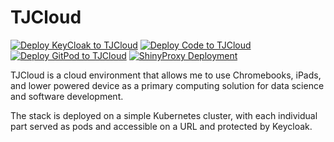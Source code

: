 # TJCloud

<!-- badges: start -->
[![Deploy KeyCloak to TJCloud](https://github.com/tjpalanca/tjcloud/actions/workflows/deploy_keycloak.yml/badge.svg)](https://github.com/tjpalanca/tjcloud/actions/workflows/deploy_keycloak.yml)
[![Deploy Code to TJCloud](https://github.com/tjpalanca/tjcloud/actions/workflows/deploy_code.yml/badge.svg)](https://github.com/tjpalanca/tjcloud/actions/workflows/deploy_code.yml)
[![Deploy GitPod to TJCloud](https://github.com/tjpalanca/tjcloud/actions/workflows/deploy_gitpod.yml/badge.svg)](https://github.com/tjpalanca/tjcloud/actions/workflows/deploy_gitpod.yml)
[![ShinyProxy Deployment](https://github.com/tjpalanca/tjcloud/actions/workflows/deploy_shinyproxy.yml/badge.svg)](https://github.com/tjpalanca/tjcloud/actions/workflows/deploy_shinyproxy.yml)
<!-- badges: end -->

TJCloud is a cloud environment that allows me to use Chromebooks, iPads, and lower powered device as a primary computing solution for data science and software development. 

The stack is deployed on a simple Kubernetes cluster, with each individual part served as pods and accessible on a URL and protected by Keycloak.

